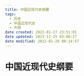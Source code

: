 ```yaml
---
title: 中国近现代史纲要
tags:
  - 历史
  - 中国近现代史
  - 大纲
date created: 2022-01-27 23:51:01
date updated: 2023-11-25 03:00:27
date modified: 2022-01-29 00:14:57
---
```


# 中国近现代史纲要
